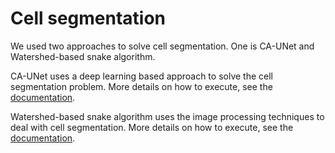 # Cell segmentation 

We used two approaches to solve cell segmentation. One is CA-UNet and Watershed-based snake algorithm.

CA-UNet uses a deep learning based approach to solve the cell segmentation problem. More details on how to execute, see the [documentation](https://github.com/iitgoa-ml/3d-cells-nuclei-segmentation/blob/master/cells/CA-UNet/README.md).

Watershed-based snake algorithm uses the image processing techniques to deal with cell segmentation. More details on how to execute, see the [documentation](https://github.com/iitgoa-ml/3d-cells-nuclei-segmentation/blob/master/cells/watershed_active_snakes/README.md).

